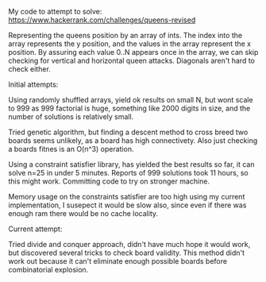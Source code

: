

My code to attempt to solve: https://www.hackerrank.com/challenges/queens-revised

Representing the queens position by an array of ints.  The index into the array represents the y position, and the values in the array represent the x position.  By assuring each value 0..N appears once in the array, we can skip checking for vertical and horizontal queen attacks.  Diagonals aren't hard to check either.

Initial attempts: 

Using randomly shuffled arrays, yield ok results on small N, but wont scale to 999 as 999 factorial is huge, something like 2000 digits in size, and the number of solutions is relatively small.

Tried genetic algorithm, but finding a descent method to cross breed two boards seems unlikely, as a board has high connectivety.  Also just checking a boards fitnes is an O(n^3) operation.

Using a constraint satisfier library, has yielded the best results so far, it can solve n=25 in under 5 minutes.  Reports of 999 solutions took 11 hours, so this might work.  Committing code to try on stronger machine.

Memory usage on the constraints satisfier are too high using my current implementation, I susepect it would be slow also, since even if there was enough ram there would be no cache locality.

Current attempt:

Tried divide and conquer approach, didn't have much hope it would work, but discovered several tricks to check board validity.  This method didn't work out because it can't eliminate enough possible boards before combinatorial explosion.
